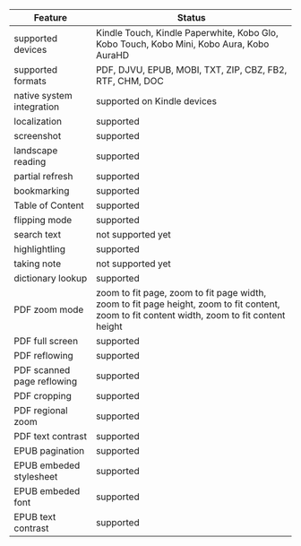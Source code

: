 | Feature |  Status  |
| ------ | ------ |
|  supported devices  |  Kindle Touch, Kindle Paperwhite, Kobo Glo, Kobo Touch, Kobo Mini, Kobo Aura, Kobo AuraHD  |
|  supported formats  |  PDF, DJVU, EPUB, MOBI, TXT, ZIP, CBZ, FB2, RTF, CHM, DOC  |
| native system integration | supported on Kindle devices |
| localization | supported |
| screenshot | supported |
| landscape reading | supported |
| partial refresh | supported |
| bookmarking | supported |
| Table of Content | supported |
| flipping mode | supported |
| search text | not supported yet |
| highlightling | supported |
| taking note | not supported yet |
| dictionary lookup | supported |
| PDF zoom mode | zoom to fit page, zoom to fit page width, zoom to fit page height, zoom to fit content, zoom to fit content width, zoom to fit content height|
| PDF full screen | supported |
| PDF reflowing | supported |
| PDF scanned page reflowing | supported |
| PDF cropping | supported |
| PDF regional zoom | supported |
| PDF text contrast | supported |
| EPUB pagination | supported |
| EPUB embeded stylesheet | supported |
| EPUB embeded font | supported |
| EPUB text contrast | supported |